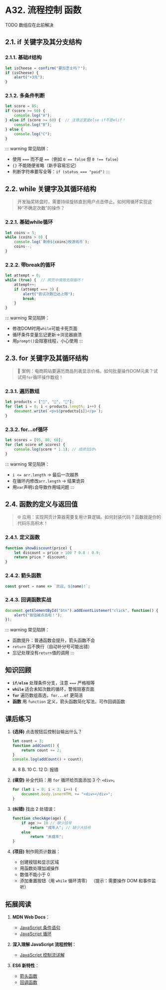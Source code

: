 # A32. 流程控制 函数

TODO 数组应在此前解决

## 2.1. if 关键字及其分支结构

### 2.1.1. 基础if结构

```javascript
let isCheese = confirm("要加芝士吗？");
if (isCheese) {
    alert("+3元");
}
```

### 2.1.2. 多条件判断

```javascript
let score = 85;
if (score >= 90) {
    console.log("A");
} else if (score >= 60) {  // 注意这里是else if不是elif！
    console.log("B"); 
} else {
    console.log("C");
}
```

::: warning
常见陷阱：
- 使用 `===` 而不是 `==`（例如 `0 == false` 但 `0 !== false`）
- `{}` 不能随便省略（新手容易忘记）
- 判断字符串要写全等：`if (status === "paid")`
:::

## 2.2. while 关键字及其循环结构

> 开发抽奖转盘时，需要持续旋转直到用户点击停止。如何用循环实现这种“不确定次数”的操作？

### 2.2.1. 基础while循环

```javascript
let coins = 5;
while (coins > 0) {
    console.log(`剩余${coins}枚游戏币`);
    coins--;
}
```

### 2.2.2. 带break的循环

```javascript
let attempt = 0;
while (true) {  // 网页中慎用无限循环！
    attempt++;
    if (attempt === 3) {
        alert("尝试次数已达上限");
        break;
    }
}
```

::: warning
常见陷阱：
- 修改DOM时用`while`可能卡死页面
- 循环条件变量忘记更新→浏览器崩溃
- 用`prompt()`会阻塞线程，小心使用
:::

## 2.3. for 关键字及其循环结构

> 🛒 案例：电商网站要遍历商品列表显示价格。如何批量操作DOM元素？试试用`for`循环操作数组！

### 2.3.1. 遍历数组

```javascript
let products = ["🍎", "🍌", "🍊"];
for (let i = 0; i < products.length; i++) {
    document.write(`<p>${products[i]}</p>`);
}
```

### 2.3.2. for...of循环

```javascript
let scores = [95, 80, 60];
for (let score of scores) {
    console.log(score * 1.1); // 成绩加10%
}
```

::: warning
常见陷阱：
- `i <= arr.length` → 最后一次越界
- 在循环内修改`arr.length` → 结果诡异
- 用`var`声明`i`会导致作用域问题
:::

## 2.4. 函数的定义与返回值

> 🌐 应用：实现网页计算器需要复用计算逻辑。如何封装代码？函数就是你的代码乐高积木！

### 2.4.1. 定义函数

```javascript
function showDiscount(price) {
    let discount = price > 100 ? 0.8 : 0.9;
    return price * discount;
}
```

### 2.4.2. 箭头函数

```javascript
const greet = name => `欢迎, ${name}!`;
```

### 2.4.3. 回调函数实战

```javascript
document.getElementById("btn").addEventListener("click", function() {
    alert("按钮被点击啦！");
});
```

::: warning
常见陷阱：
- 函数提升：普通函数会提升，箭头函数不会
- `return` 后不换行（自动补分号可能出错）
- 忘记处理没有`return`值的调用
:::

## 知识回顾

- **`if/else`** 处理条件分支，注意 `===` 严格相等
- **`while`** 适合未知次数的循环，警惕阻塞页面
- **`for`** 遍历数组首选，`for...of` 更简洁
- **函数** 用 `function` 定义，箭头函数简化写法，可作回调函数

## 课后练习

1. **(选择)** 点击按钮后控制台输出什么？
    ```javascript
    let count = 3;
    function addCount() {
        return count += 2;
    }
    console.log(addCount() + count);
    ```
    A. 8 B. 10 C. 12 D. 报错

2. **(填空)** 补全代码：用 `for` 循环给页面添加 3 个 `<div>`。
    ```javascript
    for (let i = 0; i < 3; i++) {
        document.body.innerHTML += "<div></div>";
    }
    ```

3. **(纠错)** 找出 2 处错误：
    ```javascript
    function checkAge(age) {
        if age >= 18 // 缺少括号
            return "成年人"; // 缺少大括号
        else 
            return "未成年";
    }
    ```

4. **(项目)** 制作网页计数器：
   - 创建按钮和显示区域
   - 用函数处理加减操作
   - 数值不能小于 0
   - 添加重置按钮（用 `while` 循环清零）
   （提示：需要操作 DOM 和事件监听）

## 拓展阅读

1. **MDN Web Docs**：
   - [JavaScript 条件语句](https://developer.mozilla.org/zh-CN/docs/Web/JavaScript/Guide/Control_flow_and_error_handling)
   - [JavaScript 循环](https://developer.mozilla.org/zh-CN/docs/Web/JavaScript/Guide/Loops_and_iteration)

2. **深入理解 JavaScript 流程控制**：
   - [JavaScript 控制流详解](https://javascript.info/control-flow)

3. **ES6 新特性**：
   - [箭头函数](https://es6.ruanyifeng.com/#docs/function#%E7%AE%AD%E5%A4%B4%E5%87%BD%E6%95%B0)
   - [回调函数](https://developer.mozilla.org/zh-CN/docs/Glossary/Callback_function)
